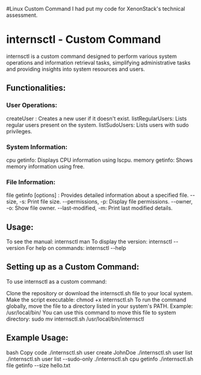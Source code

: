 #Linux Custom Command
I had put my code for XenonStack's technical assessment.

# internsctl - Custom Command
internsctl is a custom command designed to perform various system operations and information retrieval tasks, simplifying administrative tasks and providing insights into system resources and users.

## Functionalities:
### User Operations:

createUser <username>: Creates a new user if it doesn't exist.
listRegularUsers: Lists regular users present on the system.
listSudoUsers: Lists users with sudo privileges.
### System Information:

cpu getinfo: Displays CPU information using lscpu.
memory getinfo: Shows memory information using free.
### File Information:

file getinfo [options] <file-name>: Provides detailed information about a specified file.
--size, -s: Print file size.
--permissions, -p: Display file permissions.
--owner, -o: Show file owner.
--last-modified, -m: Print last modified details.
## Usage:
To see the manual: internsctl man
To display the version: internsctl --version
For help on commands: internsctl --help
## Setting up as a Custom Command:
To use internsctl as a custom command:

Clone the repository or download the internsctl.sh file to your local system.
Make the script executable: chmod +x internsctl.sh
To run the command globally, move the file to a directory listed in your system's PATH. Example: /usr/local/bin/
You can use this command to move this file to system directory:
sudo mv internsctl.sh /usr/local/bin/internsctl
## Example Usage:
bash
Copy code
./internsctl.sh user create JohnDoe
./internsctl.sh user list
./internsctl.sh user list --sudo-only
./internsctl.sh cpu getinfo
./internsctl.sh file getinfo --size hello.txt

